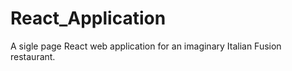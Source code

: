 # React_Application

A sigle page React web application for an imaginary Italian Fusion restaurant.
